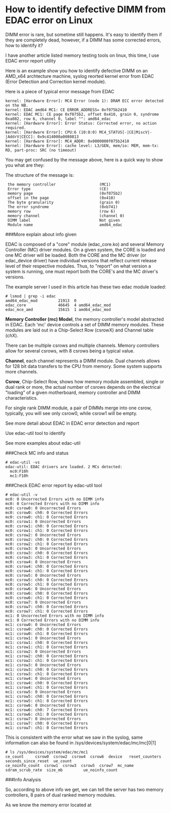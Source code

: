 # How to identify defective DIMM from EDAC error on Linux

DIMM error is rare, but sometime still happens. It's easy to identify them if they are completely dead, however, if a DIMM has some corrected errors, how to identify it?

I have another article listed memory testing tools on linux, this time, I use EDAC error report utility

Here is an example show you how to identify defective DIMM on an AMD_x64 archtecture machine, syslog reorted kernel error from EDAC (Error Detection and Correction kernel module).

Here is a piece of typical error message from EDAC

```
kernel: [Hardware Error]: MC4 Error (node 1): DRAM ECC error detected on the NB.
kernel: EDAC amd64 MC1: CE ERROR_ADDRESS= 0xf075b2410
kernel: EDAC MC1: CE page 0xf075b2, offset 0x410, grain 0, syndrome 0xa082, row 6, channel 0, label "": amd64_edac
kernel: [Hardware Error]: Error Status: Corrected error, no action required.
kernel: [Hardware Error]: CPU:6 (10:8:0) MC4_STATUS[-|CE|MiscV|-|AddrV|CECC]: 0x9c414000a0080813
kernel: [Hardware Error]: MC4_ADDR: 0x0000000f075b2410
kernel: [Hardware Error]: cache level: L3/GEN, mem/io: MEM, mem-tx: RD, part-proc: SRC (no timeout)
```

You may get confused by the message above, here is a quick way to show you what are they:

The structure of the message is:

```
 the memory controller                   (MC1)
 Error type                              (CE)
 memory page				             (0xf075b2)
 offset in the page                      (0x410)
 The byte granularity                    (grain 0)
 The error syndrome                      (0xb741)
 memory row                              (row 6) 
 memory channel                          (channel 0) 
 DIMM label                              Not given
 Module name                             amd64_edac
```

###More explain about info given

EDAC is composed of a "core" module (edac_core.ko) and several Memory Controller (MC) driver modules. On a given system, the CORE is loaded and one MC driver will be loaded. Both the CORE and the MC driver (or edac_device driver) have individual versions that reflect current release level of their respective modules. Thus, to "report" on what version a system is running, one must report both the CORE's and the MC driver's versions.

The example server I used in this article has these two edac module loaded:

```
# lsmod | grep -i edac
amd64_edac_mod         21913  0 
edac_core              46645  4 amd64_edac_mod
edac_mce_amd           15615  1 amd64_edac_mod
```

**Memory Controller (mc) Model**, the memory controller's model abstracted in EDAC. Each 'mc' device controls a set of DIMM memory modules. These modules are laid out in a Chip-Select Row (csrowX) and Channel table (chX).

There can be multiple csrows and multiple channels. Memory controllers allow for several csrows, with 8 csrows being a typical value.

**Channel**, each channel represents a DIMM module. Dual channels allows for 128 bit data transfers to the CPU from memory. Some system supports more channels.

**Csrow**, Chip-Select Row, shows how memory module assembled, single or dual rank or more, the actual number of csrows depends on the electrical "loading" of a given motherboard, memory controller and DIMM characteristics.

For single rank DIMM module, a pair of DIMMs merge into one csrow, typically, you will see only csrow0, while csrow1 will be empty.

See more detail about EDAC in EDAC error detection and report

Use edac-util tool to identify

See  more examples about edac-util

###Check MC info and status
```
# edac-util -vs
edac-util: EDAC drivers are loaded. 2 MCs detected:
  mc0:F10h
  mc1:F10h
```

###Check EDAC error report by edac-util tool
```
# edac-util -v 
mc0: 0 Uncorrected Errors with no DIMM info
mc0: 0 Corrected Errors with no DIMM info
mc0: csrow0: 0 Uncorrected Errors
mc0: csrow0: ch0: 0 Corrected Errors
mc0: csrow0: ch1: 0 Corrected Errors
mc0: csrow1: 0 Uncorrected Errors
mc0: csrow1: ch0: 0 Corrected Errors
mc0: csrow1: ch1: 0 Corrected Errors
mc0: csrow2: 0 Uncorrected Errors
mc0: csrow2: ch0: 0 Corrected Errors
mc0: csrow2: ch1: 0 Corrected Errors
mc0: csrow3: 0 Uncorrected Errors
mc0: csrow3: ch0: 0 Corrected Errors
mc0: csrow3: ch1: 0 Corrected Errors
mc0: csrow4: 0 Uncorrected Errors
mc0: csrow4: ch0: 0 Corrected Errors
mc0: csrow4: ch1: 0 Corrected Errors
mc0: csrow5: 0 Uncorrected Errors
mc0: csrow5: ch0: 0 Corrected Errors
mc0: csrow5: ch1: 0 Corrected Errors
mc0: csrow6: 0 Uncorrected Errors
mc0: csrow6: ch0: 0 Corrected Errors
mc0: csrow6: ch1: 0 Corrected Errors
mc0: csrow7: 0 Uncorrected Errors
mc0: csrow7: ch0: 0 Corrected Errors
mc0: csrow7: ch1: 0 Corrected Errors
mc1: 0 Uncorrected Errors with no DIMM info
mc1: 0 Corrected Errors with no DIMM info
mc1: csrow0: 0 Uncorrected Errors
mc1: csrow0: ch0: 0 Corrected Errors
mc1: csrow0: ch1: 0 Corrected Errors
mc1: csrow1: 0 Uncorrected Errors
mc1: csrow1: ch0: 0 Corrected Errors
mc1: csrow1: ch1: 0 Corrected Errors
mc1: csrow2: 0 Uncorrected Errors
mc1: csrow2: ch0: 0 Corrected Errors
mc1: csrow2: ch1: 0 Corrected Errors
mc1: csrow3: 0 Uncorrected Errors
mc1: csrow3: ch0: 0 Corrected Errors
mc1: csrow3: ch1: 0 Corrected Errors
mc1: csrow4: 0 Uncorrected Errors
mc1: csrow4: ch0: 0 Corrected Errors
mc1: csrow4: ch1: 0 Corrected Errors
mc1: csrow5: 0 Uncorrected Errors
mc1: csrow5: ch0: 0 Corrected Errors
mc1: csrow5: ch1: 0 Corrected Errors
mc1: csrow6: 0 Uncorrected Errors
mc1: csrow6: ch0: 7 Corrected Errors
mc1: csrow6: ch1: 0 Corrected Errors
mc1: csrow7: 0 Uncorrected Errors
mc1: csrow7: ch0: 0 Corrected Errors
mc1: csrow7: ch1: 0 Corrected Errors
```

This is consistent with the error what we saw in the syslog, same information can also be found in /sys/devices/system/edac/mc/mc[0|1]
```
# ls /sys/devices/system/edac/mc/mc1
ce_count     csrow0  csrow2  csrow4  csrow6  device   reset_counters    seconds_since_reset  ue_count
ce_noinfo_count  csrow1  csrow3  csrow5  csrow7  mc_name  sdram_scrub_rate  size_mb         ue_noinfo_count
```

###Info Analysis

So, according to above info we get, we can tell the server has two memory controllers, 8 pairs of dual ranked memory modules.

As we know the memory error located at